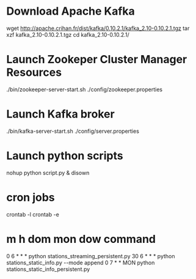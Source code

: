 # Download Apache Kafka
wget http://apache.crihan.fr/dist/kafka/0.10.2.1/kafka_2.10-0.10.2.1.tgz
tar xzf kafka_2.10-0.10.2.1.tgz
cd kafka_2.10-0.10.2.1/

# Launch Zookeper Cluster Manager Resources
./bin/zookeeper-server-start.sh ./config/zookeeper.properties

# Launch Kafka broker
./bin/kafka-server-start.sh ./config/server.properties

# Launch python scripts
nohup python script.py &
disown

# cron jobs
crontab -l
crontab -e

# m h  dom mon dow   command
0 6 * * * python stations_streaming_persistent.py
30 6 * * * python stations_static_info.py --mode append
0 7 * * MON python stations_static_info_persistent.py